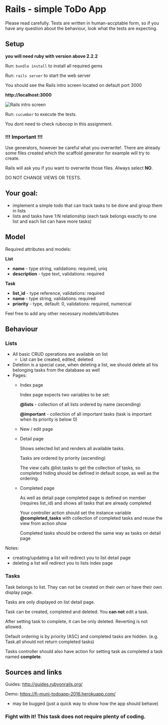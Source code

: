 # Rails - simple ToDo App

Please read carefully. Tests are written in human-accptable form, so if you have any question about the behaviour, look
what the tests are expecting.

## Setup

**you will need ruby with version above 2.2.2**

Run:
````bundle install````
to install all required gems

Run:
```rails server``` to start the web server

You should see the Rails intro screen located on default port 3000

**http://localhost:3000**

![Rails intro screen](http://guides.rubyonrails.org/images/getting_started/rails_welcome.png)

Run:
```cucumber``` to execute the tests.

You dont need to check rubocop in this assignment.

### !!! Important !!!
Use generators, however be careful what you overwrite!. There are already some files created which the scaffold generator
for example will try to create.

Rails will ask you if you want to overwrite those files. Always select **NO**.

DO NOT CHANGE VIEWS OR TESTS.

## Your goal:
* implement a simple todo that can track tasks to be done and group them in lists
* lists and tasks have 1:N relationship (each task belongs exactly to one list and each list can have more tasks)

## Model

Required attributes and models:

**List**
* **name** - type string, validations: required, uniq
* **description** - type text, validations: required

**Task**
* **list_id** - type reference, validations: required
* **name** - type string, validations: required
* **priority** - type, default: 0, validations: required, numerical

Feel free to add any other necessary models/attributes

## Behaviour


### Lists
* All basic CRUD operations are available on list
  * List can be created, edited, deleted
* Deletion is a special case, when deleting a list, we should delete all his belonging tasks from the database as well
* Pages:
  * Index page

    Index page expects two variables to be set:

    **@lists** - collection of all lists ordered by name (ascending)

    **@important** - collection of all important tasks (task is important when
    its priority is below 0)
  * New / edit page
  * Detail page

    Shows selected list and renders all available tasks.

    Tasks are ordered by priority (ascending)

    The view calls @list.tasks to get the collection of tasks, so completed hiding should be defined in default scope,
    as well as the ordering.

  * Completed page

    As well as detail page completed page is defined on member (requires list_id) and shows all tasks that
    are already completed

    Your controller action should set the instance variable **@completed_tasks** with collection of completed tasks and
    reuse the view from action *show*

    Completed tasks should be ordered the same way as tasks on detail page


Notes:
* creating/updating a list will redirect you to list detail page
* deleting a list will redirect you to lists index page


### Tasks

Task belongs to list.
They can not be created on their own or have their own display page.

Tasks are only displayed on list detail page.

Task can be created, completed and deleted.
You **can not** edit a task.

After setting task to complete, it can be only deleted. Reverting is not allowed.

Default ordering is by priority (ASC) and completed tasks are hidden.
(e.g. Task.all should not return completed tasks)

Tasks controller should also have action for setting task as completed a task named **complete**.

## Sources and links

Guides: http://guides.rubyonrails.org/

Demo: https://fi-muni-todoapp-2016.herokuapp.com/
* may be bugged (just a quick way to show how the app should behave)

### Fight with it! This task does not require plenty of coding.